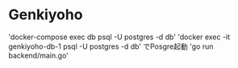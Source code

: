 # Genkiyoho

'docker-compose exec db psql -U postgres -d db'
'docker exec -it genkiyoho-db-1 psql -U postgres -d db'
でPosgre起動
'go run backend/main.go'